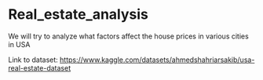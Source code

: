 # Real_estate_analysis
We will try to analyze what factors affect the house prices in various cities in USA

Link to dataset:
https://www.kaggle.com/datasets/ahmedshahriarsakib/usa-real-estate-dataset
